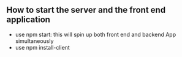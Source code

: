 ## How to start the server and the front end application

- use npm start: this will spin up both front end and backend App simultaneously
- use npm install-client
